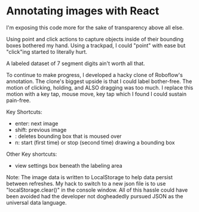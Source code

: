 # Annotating images with React

I'm exposing this code more for the sake of transparency above all else.

Using point and click actions to capture objects inside of their bounding boxes bothered my hand. Using a trackpad, I could "point" with ease but "click"ing started to literally hurt.

A labeled dataset of 7 segment digits ain't worth all that.

To continue to make progress, I developed a hacky clone of Roboflow's annotation. The clone's biggest upside is that I could label bother-free. The motion of clicking, holding, and ALSO dragging was too much. I replace this motion with a key tap, mouse move, key tap which I found I could sustain pain-free.


Key Shortcuts:
* enter: next image
* shift: previous image
* \: deletes bounding box that is moused over
* n: start (first time) or stop (second time) drawing a bounding box

Other Key shortcuts:
* view settings box beneath the labeling area

Note:
The image data is written to LocalStorage to help data persist between refreshes. My hack to switch to a new json file is to use "localStorage.clear()" in the console window. All of this hassle could have been avoided had the developer not dogheadedly pursued JSON as the universal data language.
